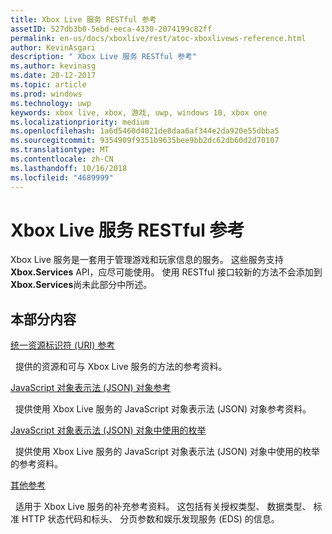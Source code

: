 ```yaml
---
title: Xbox Live 服务 RESTful 参考
assetID: 527db3b0-5ebd-eeca-4330-2074199c82ff
permalink: en-us/docs/xboxlive/rest/atoc-xboxlivews-reference.html
author: KevinAsgari
description: " Xbox Live 服务 RESTful 参考"
ms.author: kevinasg
ms.date: 20-12-2017
ms.topic: article
ms.prod: windows
ms.technology: uwp
keywords: xbox live, xbox, 游戏, uwp, windows 10, xbox one
ms.localizationpriority: medium
ms.openlocfilehash: 1a6d5460d4021de8daa6af344e2da920e55dbba5
ms.sourcegitcommit: 9354909f9351b9635bee9bb2dc62db60d2d70107
ms.translationtype: MT
ms.contentlocale: zh-CN
ms.lasthandoff: 10/16/2018
ms.locfileid: "4689999"
---
```

# <a name="xbox-live-services-restful-reference"></a>Xbox Live 服务 RESTful 参考

Xbox Live 服务是一套用于管理游戏和玩家信息的服务。 这些服务支持**Xbox.Services** API，应尽可能使用。 使用 RESTful 接口较新的方法不会添加到**Xbox.Services**尚未此部分中所述。

<a id="ID4E5"></a>


## <a name="in-this-section"></a>本部分内容

[统一资源标识符 (URI) 参考](uri/atoc-xboxlivews-reference-uris.md)

&nbsp;&nbsp;提供的资源和可与 Xbox Live 服务的方法的参考资料。

[JavaScript 对象表示法 (JSON) 对象参考](json/atoc-xboxlivews-reference-json.md)

&nbsp;&nbsp;提供使用 Xbox Live 服务的 JavaScript 对象表示法 (JSON) 对象参考资料。

[JavaScript 对象表示法 (JSON) 对象中使用的枚举](enums/atoc-xboxlivews-reference-enums.md)

&nbsp;&nbsp;提供使用 Xbox Live 服务的 JavaScript 对象表示法 (JSON) 对象中使用的枚举的参考资料。

[其他参考](additional/atoc-xboxlivews-reference-additional.md)

&nbsp;&nbsp;适用于 Xbox Live 服务的补充参考资料。 这包括有关授权类型、 数据类型、 标准 HTTP 状态代码和标头、 分页参数和娱乐发现服务 (EDS) 的信息。
